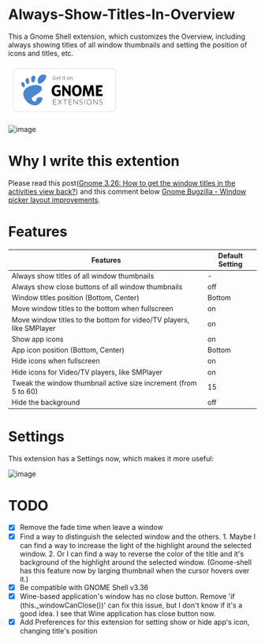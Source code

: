 <h1>Always-Show-Titles-In-Overview</h1>

This a Gnome Shell extension, which customizes the Overview, including always showing titles of all window thumbnails and setting the position of icons and titles, etc.

<p align="left">
  <a href="https://extensions.gnome.org/extension/1689/always-show-titles-in-overview/">
    <img alt="Get it on GNOME Extensions" width="228" src="https://raw.githubusercontent.com/andyholmes/gnome-shell-extensions-badge/master/get-it-on-ego.svg?sanitize=true"/>
  </a>
</p>

![image](https://user-images.githubusercontent.com/2271720/142729037-df43f6b3-4891-40b0-8441-d28861aba544.png)

# Why I write this extention
Please read this post([Gnome 3.26: How to get the window titles in the activities view back?](https://www.reddit.com/r/gnome/comments/7dk1kb/gnome_326_how_to_get_the_window_titles_in_the/))
and this comment below [Gnome Bugzilla - Window picker layout improvements](https://bugzilla.gnome.org/show_bug.cgi?id=783953).

# Features
| Features                                                             | Default Setting |
|----------------------------------------------------------------------|-----------------|
| Always show titles of all window thumbnails                          | -               |
| Always show close buttons of all window thumbnails                   | off             |
| Window titles position (Bottom, Center)                              | Bottom          |
| Move window titles to the bottom when fullscreen                     | on              |
| Move window titles to the bottom for video/TV players, like SMPlayer | on              |
| Show app icons                                                       | on              |
| App icon position (Bottom, Center)                                   | Bottom          |
| Hide icons when fullscreen                                           | on              |
| Hide icons for Video/TV players, like SMPlayer                       | on              |
| Tweak the window thumbnail active size increment (from 5 to 60)      | 15              |
| Hide the background                                                  | off             |

# Settings
This extension has a Settings now, which makes it more useful:

![image](https://user-images.githubusercontent.com/2271720/146554573-4026afbc-a118-4899-87de-e8cee4e818af.png)


# TODO
- [x] Remove the fade time when leave a window
- [x] Find a way to distinguish the selected window and the others. 1. Maybe I can find a way to increase the light of the highlight around the selected window. 2. Or I can find a way to reverse the color of the title and it's background of the highlight around the selected window. (Gnome-shell has this feature now by larging thumbnail when the cursor hovers over it.)
- [x] Be compatible with GNOME Shell v3.36
- [x] Wine-based application's window has no close button. Remove 'if (this._windowCanClose())' can fix this issue, but I don't know if it's a good idea. I see that Wine application has close button now.
- [x] Add Preferences for this extension for setting show or hide app's icon, changing title's position
